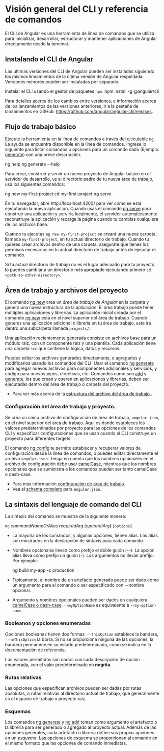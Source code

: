 # Visión general del CLI y referencia de comandos

El CLI de Angular es una herramienta de línea de comandos que se utiliza para inicializar, desarrollar, estructurar y mantener aplicaciones de Angular directamente desde la terminal.

## Instalando el CLI de Angular

Las últimas versiones del CLI de Angular pueden ser instaladas siguiendo los mismos lineamientos de la última versión de Angular respaldada. Versiones menores pueden ser instaladas por separado.

Instalar el CLI usando el gestor de paquetes `npm`:
<code-example language="bash">
npm install -g @angular/cli
</code-example>

Para detalles acerca de los cambios entre versiones, e información acerca de los lanzamientos de las versiones anteriores, ir a la pestaña de lanzamientos en GitHub: https://github.com/angular/angular-cli/releases.

## Flujo de trabajo básico

Ejecute la herramienta en la línea de comandos a través del ejecutable `ng`. La ayuda se encuentra disponible en la línea de comandos. Ingrese lo siguiente para listar comandos u opciones para un comando dado (Ejemplo: [generate](cli/generate)) con una breve descripción.

<code-example language="bash">
ng help
ng generate --help
</code-example>

Para crear, construir y servir un nuevo proyecto de Angular básico en el servidor de desarrollo, ve al directorio padre de tu nueva área de trabajo, usa los siguientes comandos:

<code-example language="bash">
ng new my-first-project
cd my-first-project
ng serve
</code-example>

En tu navegador, abre http://localhost:4200/ para ver como se esta ejecutando la nueva aplicación. Cuando usas el comando [ng serve](cli/serve) para construir una aplicación y servirla localmente, el servidor automáticamente reconstruye la aplicación y recarga la página cuando tu cambias cualquiera de los archivos base.

<div class="alert is-helpful">

Cuando tu ejecutas `ng new my-first-project` se creará una nueva carpeta, llamada `my-first-project`, en tu actual directorio de trabajo. Cuando tu quieres crear archivos dentro de una carpeta, asegurate que tienes los permisos necesarios en tu actual directorio de trabajo antes de ejecutar el comando.

Si tu actual directorio de trabajo no es el lugar adecuado para tu proyecto, lo puedes cambiar a un directorio más apropiado ejecutando primero `cd <path-to-other-directory>`.

</div>

## Área de trabajo y archivos del proyecto

El comando [ng new](cli/new) crea un _área de trabajo de Angular_ en la carpeta y genera una nueva estructura de la aplicación. El área trabajo puede tener múltiples aplicaciones y librerías. La aplicación inicial creada por el comando [ng new](cli/new) está en el nivel superior del área de trabajo. Cuando generas una aplicación adicional o librería en tu área de trabajo, esta irá dentro una subcarpeta llamada `projects/`.

Una aplicación recientemente generada consiste en archivos base para un módulo raíz, con un componente raíz y una plantilla. Cada aplicación tiene una carpeta `src` que contiene la lógica, datos y recursos.

Puedes editar los archivos generados directamente, o agregarlos y modificarlos usando los comandos del CLI. Usar el comando [ng generate](cli/generate) para agregar nuevos archivos para componentes adicionales y servicios, y código para nuevos pipes, directivas, etc. Comandos como son [add](cli/add) y [generate](cli/generate), los que crean y operan en aplicaciones y librerías, deben ser ejecutadas dentro del área de trabajo o carpeta del proyecto.

- Para ver más acerca de la [estructura del archivo del área de trabajo ](guide/file-structure).

### Configuración del área de trabajo y proyecto.

Se crea un único archivo de configuración de área de trabajo, `angular.json`, en el nivel superior del área de trabajo. Aquí es donde estableces los valores predeterminados por proyecto para las opciones de los comandos CLI y especificar configuraciones que se usan cuando el CLI construye un proyecto para diferentes targets.

El comando [ng config](cli/config) te permite establecer y recuperar valores de configuración desde la línea de comandos, o puedes editar directamente el archivo `angular.json`. Tenga en cuenta que los nombres opcionales en el archivo de configuración debe usar [camelCase](guide/glossary#case-types), mientras que los nombres opcionales que se suministra a los comandos pueden ser tanto camelCase o dash-case.

- Para más información [configuración de área de trabajo](guide/workspace-config).
- Vea el [schema completo](https://github.com/angular/angular-cli/wiki/angular-workspace) para `angular.json`.

## La sintaxis del lenguaje de comando del CLI

La sintaxis del comando se muestra de la siguiente manera:

`ng` _commandNameOrAlias_ _requiredArg_ [*optionalArg*] `[options]`

- La mayoría de los comandos, y algunas opciones, tienen alias. Los alias son mostrados en la declaración de sintaxis para cada comando.

- Nombres opcionales llevan como prefijo el doble guión (--). La opción alias lleva como prefijo un guión (-). Los argumentos no llevan prefijo. Por ejemplo:

  <code-example language="bash">
  ng build my-app -c production
  </code-example>

- Típicamente, el nombre de un artefacto generado puede ser dado como un argumento para el comando o ser especificado con --nombre opcional.

- Argumento y nombres opcionales pueden ser dados en cualquiera [camelCase o dash-case](guide/glossary#case-types). `--myOptionName` es equivalente a `--my-option-name`.

### Booleanos y opciones enumeradas

Opciones booleanas tienen dos formas: `--thisOption` establece la bandera, `--noThisOption` la borra.
Si no se proporciona ninguna de las opciones, la bandera permanece en su estado predeterminado, como se indica en la documentación de referencia.

Los valores permitidos son dados con cada descripción de opción enumerada, con el valor predeterminado en **negrita**.

### Rutas relativas

Las opciones que especifican archivos pueden ser dadas por rutas absolutas, o rutas relativas al directorio actual de trabajo, que generalmente es el espacio de trabajo o proyecto raíz.

### Esquemas

Los comandos [ng generate](cli/generate) y [ng add](cli/add) toman como argumento el artefacto o la librería para ser generado o agregado al proyecto actual. Además de las opciones generales, cada artefacto o librería define sus propias opciones en un _esquema_. Las opciones de esquema se proporcionan al comando en el mismo formato que las opciones de comando inmediatas.
